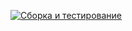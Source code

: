 [![Сборка и тестирование](https://github.com/JunAlex/cpp_hello_world-1/actions/workflows/workflow.yml/badge.svg?branch=timbranch&event=workflow_run)](https://github.com/JunAlex/cpp_hello_world-1/actions/workflows/workflow.yml)
